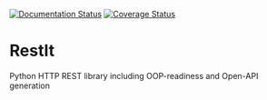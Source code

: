 [![Documentation Status](https://readthedocs.org/projects/restit/badge/?version=latest)](https://restit.readthedocs.io/en/latest/?badge=latest)
[![Coverage Status](https://coveralls.io/repos/github/Rollmops/restit/badge.svg?branch=master)](https://coveralls.io/github/Rollmops/restit?branch=master)

# RestIt
Python HTTP REST library including OOP-readiness and Open-API generation
